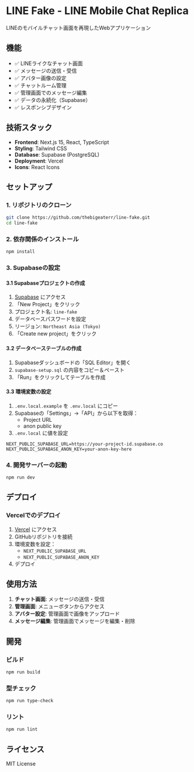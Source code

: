 # LINE Fake - LINE Mobile Chat Replica

LINEのモバイルチャット画面を再現したWebアプリケーション

## 機能

- ✅ LINEライクなチャット画面
- ✅ メッセージの送信・受信
- ✅ アバター画像の設定
- ✅ チャットルーム管理
- ✅ 管理画面でのメッセージ編集
- ✅ データの永続化（Supabase）
- ✅ レスポンシブデザイン

## 技術スタック

- **Frontend**: Next.js 15, React, TypeScript
- **Styling**: Tailwind CSS
- **Database**: Supabase (PostgreSQL)
- **Deployment**: Vercel
- **Icons**: React Icons

## セットアップ

### 1. リポジトリのクローン

```bash
git clone https://github.com/thebigeaterr/line-fake.git
cd line-fake
```

### 2. 依存関係のインストール

```bash
npm install
```

### 3. Supabaseの設定

#### 3.1 Supabaseプロジェクトの作成

1. [Supabase](https://supabase.com) にアクセス
2. 「New Project」をクリック
3. プロジェクト名: `line-fake`
4. データベースパスワードを設定
5. リージョン: `Northeast Asia (Tokyo)`
6. 「Create new project」をクリック

#### 3.2 データベーステーブルの作成

1. Supabaseダッシュボードの「SQL Editor」を開く
2. `supabase-setup.sql` の内容をコピー＆ペースト
3. 「Run」をクリックしてテーブルを作成

#### 3.3 環境変数の設定

1. `.env.local.example` を `.env.local` にコピー
2. Supabaseの「Settings」→「API」から以下を取得：
   - Project URL
   - anon public key
3. `.env.local` に値を設定

```env
NEXT_PUBLIC_SUPABASE_URL=https://your-project-id.supabase.co
NEXT_PUBLIC_SUPABASE_ANON_KEY=your-anon-key-here
```

### 4. 開発サーバーの起動

```bash
npm run dev
```

## デプロイ

### Vercelでのデプロイ

1. [Vercel](https://vercel.com) にアクセス
2. GitHubリポジトリを接続
3. 環境変数を設定：
   - `NEXT_PUBLIC_SUPABASE_URL`
   - `NEXT_PUBLIC_SUPABASE_ANON_KEY`
4. デプロイ

## 使用方法

1. **チャット画面**: メッセージの送信・受信
2. **管理画面**: メニューボタンからアクセス
3. **アバター設定**: 管理画面で画像をアップロード
4. **メッセージ編集**: 管理画面でメッセージを編集・削除

## 開発

### ビルド

```bash
npm run build
```

### 型チェック

```bash
npm run type-check
```

### リント

```bash
npm run lint
```

## ライセンス

MIT License